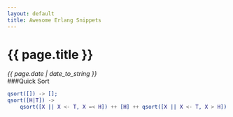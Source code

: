 ```yaml
---
layout: default
title: Awesome Erlang Snippets
---
```

# {{ page.title }}
*{{ page.date | date_to_string }}*   
###Quick Sort
```erlang
qsort([]) -> [];
qsort([H|T]) ->
	qsort([X || X <- T, X =< H]) ++ [H] ++ qsort([X || X <- T, X > H]).
```
